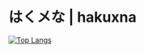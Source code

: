 # はくメな | hakuxna

[![Top Langs](https://github-readme-stats.vercel.app/api/top-langs/?username=hakuxna&theme=vue-dark&show_icons=true&layout=compact)](https://github.com/hakuxna/github-readme-stats)
